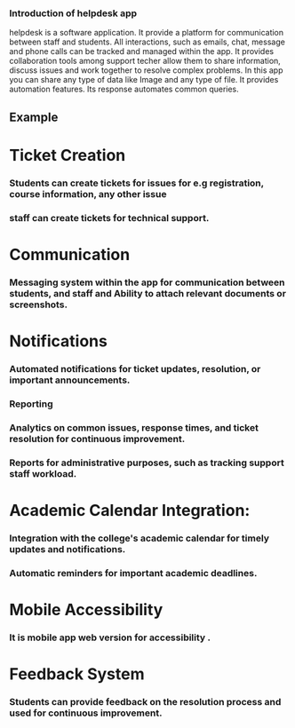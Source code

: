 ### Introduction of helpdesk app

helpdesk is a software application. It provide a platform for communication between staff and students. All interactions, such as emails, chat, message and phone calls can be tracked and managed within the app. It provides collaboration tools among support techer allow them to share information, discuss issues and work together to resolve complex problems. In this app you can share any type of data like Image and any type of file. It provides automation features. Its response automates common queries.

## Example

# Ticket Creation

### Students can create tickets for issues for e.g  registration, course information, any other issue 
### staff can create tickets for technical support.

# Communication

### Messaging system within the app for communication between students, and  staff and Ability to attach relevant documents or screenshots.
    
# Notifications

### Automated notifications for ticket updates, resolution, or important announcements.
    
### Reporting

  ###  Analytics on common issues, response times, and ticket resolution for continuous improvement.
###  Reports for administrative purposes, such as tracking support staff workload.

# Academic Calendar Integration:

### Integration with the college's academic calendar for timely updates and notifications.
### Automatic reminders for important academic deadlines.
#   Mobile Accessibility

  ### It is mobile app web version for accessibility .

   # Feedback System

   ### Students  can provide feedback on the resolution process and used for continuous improvement.
